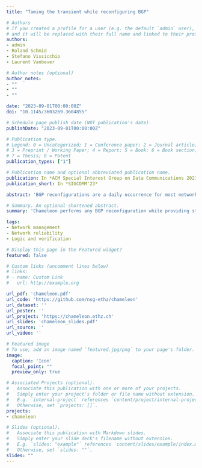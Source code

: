 ```yaml
---
title: "Taming the transient while reconfiguring BGP"

# Authors
# If you created a profile for a user (e.g. the default `admin` user), write the username (folder name) here 
# and it will be replaced with their full name and linked to their profile.
authors:
- admin
- Roland Schmid
- Stefano Vissicchio
- Laurent Vanbever

# Author notes (optional)
author_notes:
- ""
- ""
- ""

date: "2023-09-01T00:00:00Z"
doi: "10.1145/3603269.3604855"

# Schedule page publish date (NOT publication's date).
publishDate: "2023-09-01T00:00:00Z"

# Publication type.
# Legend: 0 = Uncategorized; 1 = Conference paper; 2 = Journal article;
# 3 = Preprint / Working Paper; 4 = Report; 5 = Book; 6 = Book section;
# 7 = Thesis; 8 = Patent
publication_types: ["1"]

# Publication name and optional abbreviated publication name.
publication: In *ACM Special Interest Group on Data Communications 2023*
publication_short: In *SIGCOMM'23*

abstract: 'BGP reconfigurations are a daily occurrence for most network operators, especially in large networks. Yet, performing safe and robust BGP reconfiguration changes is still an open problem. Few BGP reconfiguration techniques exist, and they are either (i) unsafe, because they ignore transient states, which can easily lead to invariant violations; or (ii) impractical, as they duplicate the entire routing and forwarding states, and require special hardware. In this paper, we introduce Chameleon, the first BGP reconfiguration framework capable of maintaining correctness throughout a reconfiguration campaign while relying on standard BGP functionalities and minimizing state duplication. Akin to concurrency coordination in distributed systems, Chameleon models the reconfiguration process with happens-before relations. This modeling allows us to capture the safety properties of transient BGP states. We then use this knowledge to precisely control the BGP route propagation and convergence, so that input invariants are provably preserved at any time during the reconfiguration. We fully implement Chameleon and evaluate it in both testbeds and simulations, on real-world topologies and large-scale reconfiguration scenarios. In most experiments, our system computes reconfiguration plans within a minute, and performs them from start to finish in a few minutes, with minimal overhead.'

# Summary. An optional shortened abstract.
summary: 'Chameleon performs any BGP reconfiguration while providing strong forwarding guarantees in any state during the convergence, even transient ones.'

tags: 
- Network management
- Network reliability
- Logic and verification

# Display this page in the Featured widget?
featured: false

# Custom links (uncomment lines below)
# links:
# - name: Custom Link
#   url: http://example.org

url_pdf: 'chameleon.pdf'
url_code: 'https://github.com/nsg-ethz/chameleon'
url_dataset: ''
url_poster: ''
url_project: 'https://chameleon.ethz.ch'
url_slides: 'chameleon_slides.pdf'
url_source: ''
url_video: ''

# Featured image
# To use, add an image named `featured.jpg/png` to your page's folder. 
image:
  caption: 'Icon'
  focal_point: ""
  preview_only: true

# Associated Projects (optional).
#   Associate this publication with one or more of your projects.
#   Simply enter your project's folder or file name without extension.
#   E.g. `internal-project` references `content/project/internal-project/index.md`.
#   Otherwise, set `projects: []`.
projects:
- chameleon

# Slides (optional).
#   Associate this publication with Markdown slides.
#   Simply enter your slide deck's filename without extension.
#   E.g. `slides: "example"` references `content/slides/example/index.md`.
#   Otherwise, set `slides: ""`.
slides: ""
---
```

